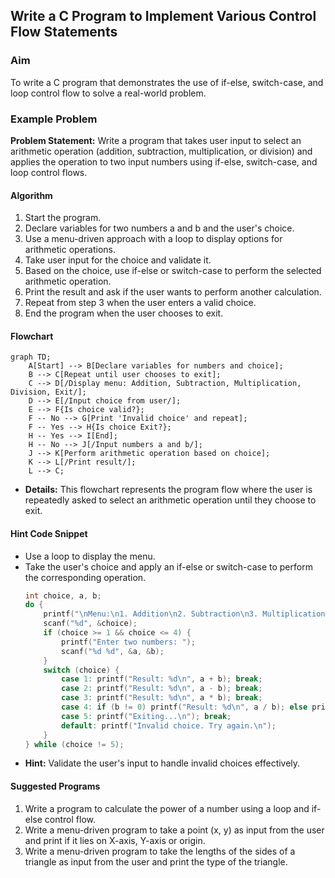 ## Write a C Program to Implement Various Control Flow Statements

### Aim
To write a C program that demonstrates the use of if-else, switch-case, and loop control flow to solve a real-world problem.

### Example Problem
**Problem Statement:** Write a program that takes user input to select an arithmetic operation (addition, subtraction, multiplication, or division) and applies the operation to two input numbers using if-else, switch-case, and loop control flows.

#### Algorithm
1. Start the program.
2. Declare variables for two numbers a and b and the user's choice.
3. Use a menu-driven approach with a loop to display options for arithmetic operations.
4. Take user input for the choice and validate it.
5. Based on the choice, use if-else or switch-case to perform the selected arithmetic operation.
6. Print the result and ask if the user wants to perform another calculation.
7. Repeat from step 3 when the user enters a valid choice.
8. End the program when the user chooses to exit.

#### Flowchart
```mermaid
graph TD;
    A[Start] --> B[Declare variables for numbers and choice];
    B --> C[Repeat until user chooses to exit];
    C --> D[/Display menu: Addition, Subtraction, Multiplication, Division, Exit/];
    D --> E[/Input choice from user/];
    E --> F{Is choice valid?};
    F -- No --> G[Print 'Invalid choice' and repeat];
    F -- Yes --> H{Is choice Exit?};
    H -- Yes --> I[End];
    H -- No --> J[/Input numbers a and b/];
    J --> K[Perform arithmetic operation based on choice];
    K --> L[/Print result/];
    L --> C;
```
- **Details:** This flowchart represents the program flow where the user is repeatedly asked to select an arithmetic operation until they choose to exit.

#### Hint Code Snippet
- Use a loop to display the menu.
- Take the user's choice and apply an if-else or switch-case to perform the corresponding operation.
  ```c
  int choice, a, b;
  do {
      printf("\nMenu:\n1. Addition\n2. Subtraction\n3. Multiplication\n4. Division\n5. Exit\nEnter your choice: ");
      scanf("%d", &choice);
      if (choice >= 1 && choice <= 4) {
          printf("Enter two numbers: ");
          scanf("%d %d", &a, &b);
      }
      switch (choice) {
          case 1: printf("Result: %d\n", a + b); break;
          case 2: printf("Result: %d\n", a - b); break;
          case 3: printf("Result: %d\n", a * b); break;
          case 4: if (b != 0) printf("Result: %d\n", a / b); else printf("Division by zero error\n"); break;
          case 5: printf("Exiting...\n"); break;
          default: printf("Invalid choice. Try again.\n");
      }
  } while (choice != 5);
  ```
- **Hint:** Validate the user's input to handle invalid choices effectively.

#### Suggested Programs
1. Write a program to calculate the power of a number using a loop and if-else control flow.
2. Write a menu-driven program to take a point (x, y) as input from the user and print if it lies on X-axis, Y-axis or origin.
3. Write a menu-driven program to take the lengths of the sides of a triangle as input from the user and print the type of the triangle.



<!--stackedit_data:
eyJoaXN0b3J5IjpbNTg3MTgzNzE4XX0=
-->